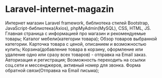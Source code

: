 # Laravel-internet-magazin
Интернет магазин Laravel framework,
библиотека стилей Bootstrap, 
JavaScript-библиотека(Axios), phpMyAdmin(MySQL),
CSS, HTML, JS.
Главная страница с информацией про магазин и рекомендуемые товары; 
Каталог мебели(категории товара); 
Обзор товаров выбранной категории.
Карточка товара с ценой, описанием и возможностью купить;
Корзина(добавление товара в корзину, оформление  или удаление одно или сразу всех товаров) - отправка на Email заказ. 
Авторизация и регистрация; 
Возможность переходить на ссылки соц.сети и мессенджеров, активный номер для звонка.
Форма обратной связи(Отправка на Email письма);

